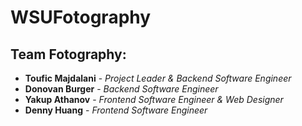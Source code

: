 # WSUFotography 
## Team Fotography:
- **Toufic Majdalani** - *Project Leader & Backend Software Engineer*
- **Donovan Burger** - *Backend Software Engineer*
- **Yakup Athanov** - *Frontend Software Engineer & Web Designer*
- **Denny Huang** - *Frontend Software Engineer*


